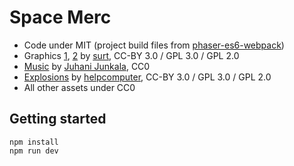 # Space Merc

- Code under MIT (project build files from [phaser-es6-webpack](https://github.com/lean/phaser-es6-webpack))
- Graphics [1](http://opengameart.org/content/space-merc), [2](http://opengameart.org/content/nesmup) by [surt](http://opengameart.org/users/surt), CC-BY 3.0 / GPL 3.0 / GPL 2.0
- [Music](http://opengameart.org/content/5-chiptunes-action) by [Juhani Junkala](https://juhanijunkala.com), CC0
- [Explosions](http://opengameart.org/content/explosions-2) by [helpcomputer](http://opengameart.org/users/helpcomputer), CC-BY 3.0 / GPL 3.0 / GPL 2.0
- All other assets under CC0

## Getting started

    npm install
    npm run dev
